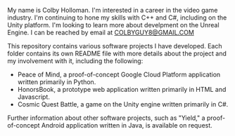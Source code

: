 My name is Colby Holloman.
I'm interested in a career in the video game industry.
I'm continuing to hone my skills with C++ and C#, including on the Unity platform.
I'm looking to learn more about develpment on the Unreal Engine.
I can be reached by email at COLBYGUY8@GMAIL.COM

This repository contains various software projects I have developed. Each folder contains its own README file with more details about the project and my involvement with it, including the following:
- Peace of Mind, a proof-of-concept Google Cloud Platform application written primarily in Python.
- HonorsBook, a prototype web application written primarily in HTML and Javascript.
- Cosmic Quest Battle, a game on the Unity engine written primarily in C#.

Further information about other software projects, such as "Yield," a proof-of-concept Android application written in Java, is available on request.
